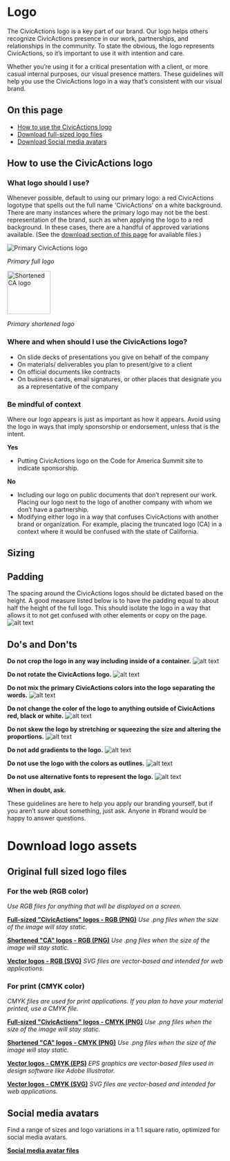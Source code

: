 # Logo
The CivicActions logo is a key part of our brand. Our logo helps others recognize CivicActions presence in our work, partnerships, and relationships in the community. To state the obvious, the logo represents CivicActions, so it’s important to use it with intention and care. 

Whether you’re using it for a critical presentation with a client, or more casual internal purposes, our visual presence matters. These guidelines will help you use the CivicActions logo in a way that’s consistent with our visual brand. 

## On this page
+   [How to use the CivicActions logo](#how-to-use-the-civicactions-logo)
+   [Download full-sized logo files](#original-full-sized-logo-files)
+   [Download Social media avatars](#social-media-avatars)

## How to use the CivicActions logo

### What logo should I use? 

Whenever possible, default to using our primary logo: a red CivicActions logotype that spells out the full name 'CivicActions' on a white background. There are many instances where the primary logo may not be the best representation of the brand, such as when applying the logo to a red background. In these cases, there are a handful of approved variations available. (See the [download section of this page](#social-media-avatars) for available files.)

![Primary CivicActions logo](https://github.com/CivicActions/style-guide/blob/master/docs/img/CA-full-CMYK_red.png "CivicActions logo red")

*Primary full logo*

<img src="https://github.com/CivicActions/style-guide/blob/master/docs/img/CA-truncated-RGB_original.png" alt="Shortened CA logo" width="100" height="100">

*Primary shortened logo*

### Where and when should I use the CivicActions logo?
+   On slide decks of presentations you give on behalf of the company
+   On materials/ deliverables you plan to present/give to a client
+   On official documents like contracts 
+   On business cards, email signatures, or other places that designate you as a representative of the company


### Be mindful of context
Where our logo appears is just as important as how it appears. Avoid using the logo in ways that imply sponsorship or endorsement, unless that is the intent. 

**Yes**
+   Putting CivicActions logo on the Code for America Summit site to indicate sponsorship.

**No**
+    Including our logo on public documents that don’t represent our work. Placing our logo next to the logo of another company with whom we don’t have a partnership.
+   Modifying either logo in a way that confuses CivicActions with another brand or organization. For example, placing the truncated logo (CA) in a context where it would be confused with the state of California.


## Sizing

## Padding

The spacing around the CivicActions logos should be dictated based on the height. A good measure listed below is to have the padding equal to about half the height of the full logo. This should isolate the logo in a way that allows it to not get confused with other elements or copy on the page.
![alt text](https://raw.githubusercontent.com/CivicActions/style-guide/master/docs/img/CA-logo-padding.png "Logo Title Text 1")

## Do's and Don'ts

**Do not crop the logo in any way including inside of a container.**
![alt text](https://raw.githubusercontent.com/CivicActions/style-guide/master/docs/img/CA-logo-cropping.png "Cropped logo")

**Do not rotate the CivicActions logo.**
![alt text](https://raw.githubusercontent.com/CivicActions/style-guide/master/docs/img/CA-logo-rotate.png "Cropped logo")

**Do not mix the primary CivicActions colors into the logo separating the words.**
![alt text](https://raw.githubusercontent.com/CivicActions/style-guide/master/docs/img/CA-logo-colorsep.png "Cropped logo")

**Do not change the color of the logo to anything outside of CivicActions red, black or white.**
![alt text](https://raw.githubusercontent.com/CivicActions/style-guide/master/docs/img/CA-logo-color.png "Cropped logo")

**Do not skew the logo by stretching or squeezing the size and altering the proportions.**
![alt text](https://raw.githubusercontent.com/CivicActions/style-guide/master/docs/img/CA-logo-skew.png "Cropped logo")

**Do not add gradients to the logo.**
![alt text](https://raw.githubusercontent.com/CivicActions/style-guide/master/docs/img/CA-logo-gradient.png "Cropped logo")

**Do not use the logo with the colors as outlines.**
![alt text](https://raw.githubusercontent.com/CivicActions/style-guide/master/docs/img/CA-logo-outline.png "Cropped logo")

**Do not use alternative fonts to represent the logo.**
![alt text](https://raw.githubusercontent.com/CivicActions/style-guide/master/docs/img/CA-logo-text.png "Cropped logo")

**When in doubt, ask.**

These guidelines are here to help you apply our branding yourself, but if you aren’t sure about something, just ask. Anyone in #brand would be happy to answer questions.

# Download logo assets 

## Original full sized logo files

### For the web (RGB color)
*Use RGB files for anything that will be displayed on a screen.*

**[Full-sized "CivicActions" logos - RGB (PNG)](https://drive.google.com/open?id=10HV9eOSybMGscmEqF1q8KO57OPc41byB)**
*Use .png files when the size of the image will stay static.*

**[Shortened "CA" logos - RGB (PNG)](https://drive.google.com/open?id=1dHceK1FoU_-s4bGZzU4s_k8D_f1ydbjz)**
*Use .png files when the size of the image will stay static.*

**[Vector logos - RGB (SVG)](https://drive.google.com/open?id=196Jz6p7ZRTX-jOHdrwPzS9SVAk5mmSv-)**
*SVG files are vector-based and intended for web applications.* 


### For print (CMYK color)
*CMYK files are used for print applications. If you plan to have your material printed, use a CMYK file.*

**[Full-sized "CivicActions" logos - CMYK (PNG)](https://drive.google.com/open?id=14OOIeJJ2cA1oySVFznEuReeWsN8no05z)**
*Use .png files when the size of the image will stay static.*

**[Shortened "CA" logos - CMYK (PNG)](https://drive.google.com/open?id=1aG4atk0EUH8ucHkrb5iZg-AcX0IcdNpT)**
*Use .png files when the size of the image will stay static.*

**[Vector logos - CMYK (EPS)](https://drive.google.com/open?id=1YiUousYdD0BSpKP0uvnUacX57p4NOATb)**
*EPS graphics are vector-based files used in design software like Adobe Illustrator.* 

**[Vector logos - CMYK (SVG)](https://drive.google.com/open?id=1F1YvW1rUtGiUZPHOjryUyjAXZOhBCUBa)**
*SVG files are vector-based and intended for web applications.* 

## Social media avatars

Find a range of sizes and logo variations in a 1:1 square ratio, optimized for social media avatars.

**[Social media avatar files](https://drive.google.com/open?id=1ueoLjUGQY9IC8cgk2xVG0x4S6xlgLyFZ)**

